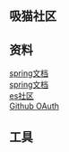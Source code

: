## 吸猫社区

## 资料
[spring文档](https://spring.io/guides)  
[spring文档](https://spring.io/guides/gs/serving-web-content)  
[es社区 ](https://elasticsearch.cn/)  
[Github OAuth](https://developer.github.com/apps/building-oauth-apps/creating-an-oauth-app/)

## 工具
